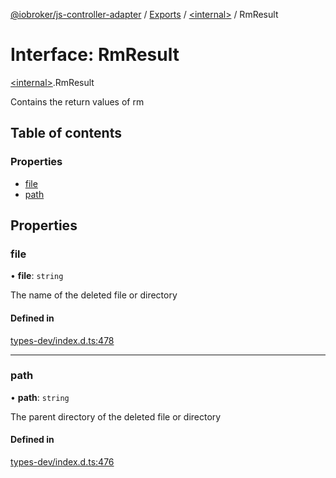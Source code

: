 [@iobroker/js-controller-adapter](../README.md) / [Exports](../modules.md) / [\<internal\>](../modules/internal_.md) / RmResult

# Interface: RmResult

[\<internal\>](../modules/internal_.md).RmResult

Contains the return values of rm

## Table of contents

### Properties

- [file](internal_.RmResult.md#file)
- [path](internal_.RmResult.md#path)

## Properties

### file

• **file**: `string`

The name of the deleted file or directory

#### Defined in

[types-dev/index.d.ts:478](https://github.com/ioBroker/ioBroker.js-controller/blob/0dac039a749f141970d858b4fa272b223b00d9d1/packages/types-dev/index.d.ts#L478)

___

### path

• **path**: `string`

The parent directory of the deleted file or directory

#### Defined in

[types-dev/index.d.ts:476](https://github.com/ioBroker/ioBroker.js-controller/blob/0dac039a749f141970d858b4fa272b223b00d9d1/packages/types-dev/index.d.ts#L476)
